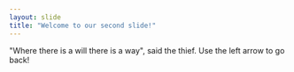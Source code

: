 ```yaml
---
layout: slide
title: "Welcome to our second slide!"
---
```

"Where there is a will there is a way", said the thief.
Use the left arrow to go back!
